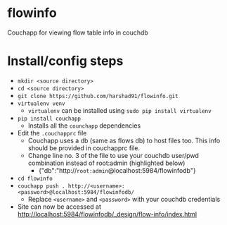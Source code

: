 # flowinfo
Couchapp for viewing flow table info in couchdb 

# Install/config steps
* `mkdir <source directory>`
* `cd <source directory>`
* `git clone https://github.com/harshad91/flowinfo.git`
* `virtualenv venv`
  * `virtualenv` can be installed using `sudo pip install virtualenv`
* `pip install couchapp`
  * Installs all the `counchapp` dependencies
* Edit the `.couchapprc` file
  * Couchapp uses a db (same as flows db) to host files too. This info should be provided in couchapprc file.
  * Change line no. 3 of the file to use your couchdb user/pwd combination instead of root:admin (highlighted below)
    * {"db":"http://`root:admin`@localhost:5984/flowinfodb"}
* `cd flowinfo`
* `couchapp push . http://<username>:<password>@localhost:5984/flowinfodb/`
  * Replace `<username>` and `<password>` with your couchdb credentials
* Site can now be accessed at <http://localhost:5984/flowinfodb/_design/flow-info/index.html>
